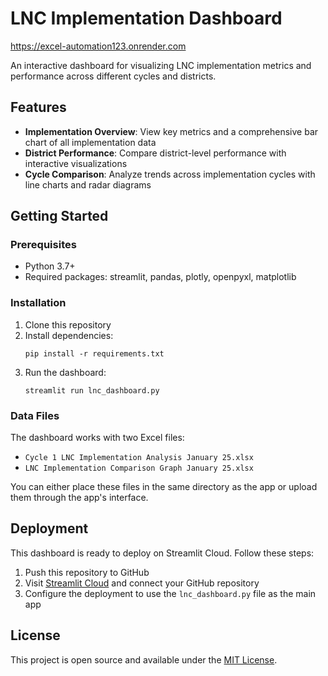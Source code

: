# LNC Implementation Dashboard

https://excel-automation123.onrender.com

An interactive dashboard for visualizing LNC implementation metrics and performance across different cycles and districts.

## Features

- **Implementation Overview**: View key metrics and a comprehensive bar chart of all implementation data
- **District Performance**: Compare district-level performance with interactive visualizations
- **Cycle Comparison**: Analyze trends across implementation cycles with line charts and radar diagrams

## Getting Started

### Prerequisites

- Python 3.7+
- Required packages: streamlit, pandas, plotly, openpyxl, matplotlib

### Installation

1. Clone this repository
2. Install dependencies:
   ```
   pip install -r requirements.txt
   ```
3. Run the dashboard:
   ```
   streamlit run lnc_dashboard.py
   ```

### Data Files

The dashboard works with two Excel files:
- `Cycle 1 LNC Implementation Analysis January 25.xlsx`
- `LNC Implementation Comparison Graph January 25.xlsx`

You can either place these files in the same directory as the app or upload them through the app's interface.

## Deployment

This dashboard is ready to deploy on Streamlit Cloud. Follow these steps:

1. Push this repository to GitHub
2. Visit [Streamlit Cloud](https://streamlit.io/cloud) and connect your GitHub repository
3. Configure the deployment to use the `lnc_dashboard.py` file as the main app

## License

This project is open source and available under the [MIT License](LICENSE).
